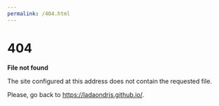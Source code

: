 ```yaml
---
permalink: /404.html
---
```


# 404
**File not found**

The site configured at this address does not contain the requested file.

Please, go back to https://ladaondris.github.io/.
